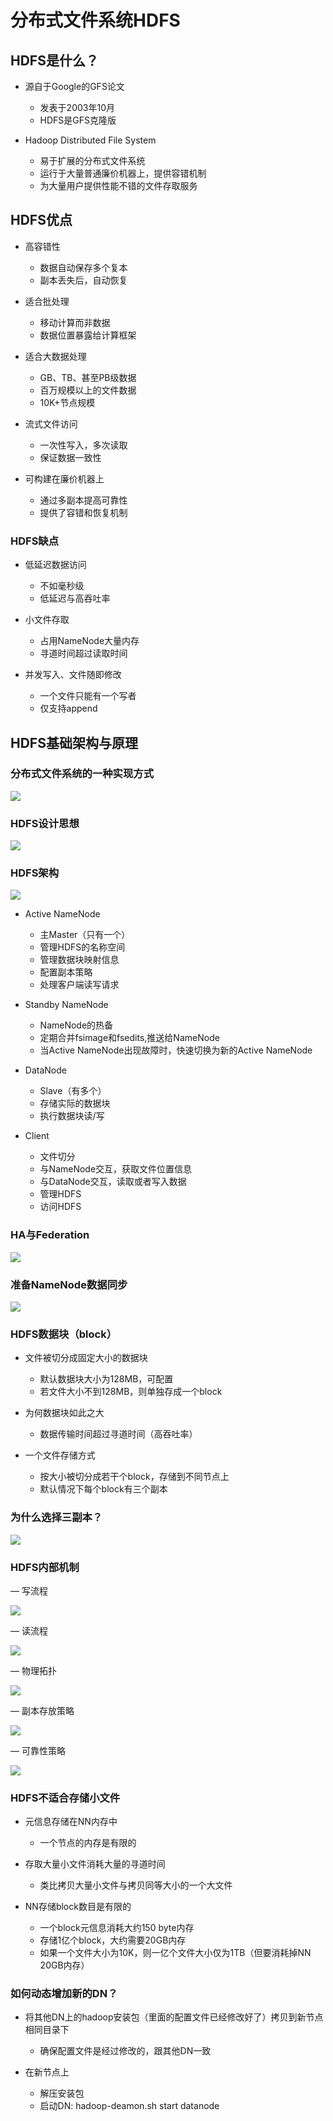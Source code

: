 # 分布式文件系统HDFS

## HDFS是什么？

- 源自于Google的GFS论文
	- 发表于2003年10月
	- HDFS是GFS克隆版
	
- Hadoop Distributed File System
	- 易于扩展的分布式文件系统
	- 运行于大量普通廉价机器上，提供容错机制
	- 为大量用户提供性能不错的文件存取服务
	
## HDFS优点

- 高容错性
	- 数据自动保存多个复本
	- 副本丢失后，自动恢复

- 适合批处理
	- 移动计算而非数据
	- 数据位置暴露给计算框架

- 适合大数据处理
	- GB、TB、甚至PB级数据
	- 百万规模以上的文件数据
	- 10K+节点规模

- 流式文件访问
	- 一次性写入，多次读取
	- 保证数据一致性

- 可构建在廉价机器上
	- 通过多副本提高可靠性
	- 提供了容错和恢复机制
	
### HDFS缺点

- 低延迟数据访问
	- 不如毫秒级
	- 低延迟与高吞吐率

- 小文件存取
	- 占用NameNode大量内存
	- 寻道时间超过读取时间

- 并发写入、文件随即修改
	- 一个文件只能有一个写者
	- 仅支持append
	
## HDFS基础架构与原理

### 分布式文件系统的一种实现方式

![](https://github.com/Zychaowill/ImgStore/blob/master/hadoop/%E5%88%86%E5%B8%83%E5%BC%8F%E6%96%87%E4%BB%B6%E7%B3%BB%E7%BB%9F%E4%B8%80%E7%A7%8D%E5%AE%9E%E7%8E%B0%E6%96%B9%E5%BC%8F.bmp)

### HDFS设计思想

![](https://github.com/Zychaowill/ImgStore/blob/master/hadoop/HDFS%E8%AE%BE%E8%AE%A1%E6%80%9D%E6%83%B3.bmp)

### HDFS架构

![](https://github.com/Zychaowill/ImgStore/blob/master/hadoop/HDFS%E6%9E%B6%E6%9E%84.bmp)

- Active NameNode
	- 主Master（只有一个）
	- 管理HDFS的名称空间
	- 管理数据块映射信息
	- 配置副本策略
	- 处理客户端读写请求

- Standby NameNode
	- NameNode的热备
	- 定期合并fsimage和fsedits,推送给NameNode
	- 当Active NameNode出现故障时，快速切换为新的Active NameNode
	
- DataNode
	- Slave（有多个）
	- 存储实际的数据块
	- 执行数据块读/写

- Client
	- 文件切分
	- 与NameNode交互，获取文件位置信息
	- 与DataNode交互，读取或者写入数据
	- 管理HDFS
	- 访问HDFS
	
### HA与Federation

![](https://github.com/Zychaowill/ImgStore/blob/master/hadoop/HA_Federation.bmp)

### 准备NameNode数据同步

![](https://github.com/Zychaowill/ImgStore/blob/master/hadoop/%E4%B8%BB%E5%A4%87NN%E6%95%B0%E6%8D%AE%E5%90%8C%E6%AD%A5.bmp)

### HDFS数据块（block）

- 文件被切分成固定大小的数据块
	- 默认数据块大小为128MB，可配置
	- 若文件大小不到128MB，则单独存成一个block
	
- 为何数据块如此之大
	- 数据传输时间超过寻道时间（高吞吐率）

- 一个文件存储方式
	- 按大小被切分成若干个block，存储到不同节点上
	- 默认情况下每个block有三个副本
	
### 为什么选择三副本？

![](https://github.com/Zychaowill/ImgStore/blob/master/hadoop/%E4%B8%BA%E4%BB%80%E4%B9%88%E9%80%89%E6%8B%A9%E4%B8%89%E5%89%AF%E6%9C%AC.bmp)

### HDFS内部机制

— 写流程

![](https://github.com/Zychaowill/ImgStore/blob/master/hadoop/HDFS%20Write.bmp)

— 读流程

![](https://github.com/Zychaowill/ImgStore/blob/master/hadoop/HDFS%20Read.bmp)

— 物理拓扑

![](https://github.com/Zychaowill/ImgStore/blob/master/hadoop/%E7%89%A9%E7%90%86%E6%8B%93%E6%89%91.bmp)

— 副本存放策略

![](https://github.com/Zychaowill/ImgStore/blob/master/hadoop/%E5%89%AF%E6%9C%AC%E5%AD%98%E6%94%BE%E7%AD%96%E7%95%A5.bmp)

— 可靠性策略

![](https://github.com/Zychaowill/ImgStore/blob/master/hadoop/%E5%8F%AF%E9%9D%A0%E6%80%A7%E7%AD%96%E7%95%A5.bmp)

### HDFS不适合存储小文件

- 元信息存储在NN内存中
	- 一个节点的内存是有限的
	
- 存取大量小文件消耗大量的寻道时间
	- 类比拷贝大量小文件与拷贝同等大小的一个大文件
	
- NN存储block数目是有限的
	- 一个block元信息消耗大约150 byte内存
	- 存储1亿个block，大约需要20GB内存
	- 如果一个文件大小为10K，则一亿个文件大小仅为1TB（但要消耗掉NN 20GB内存）
	
### 如何动态增加新的DN？

- 将其他DN上的hadoop安装包（里面的配置文件已经修改好了）拷贝到新节点相同目录下
	- 确保配置文件是经过修改的，跟其他DN一致
	
- 在新节点上
	- 解压安装包
	- 启动DN: hadoop-deamon.sh start datanode